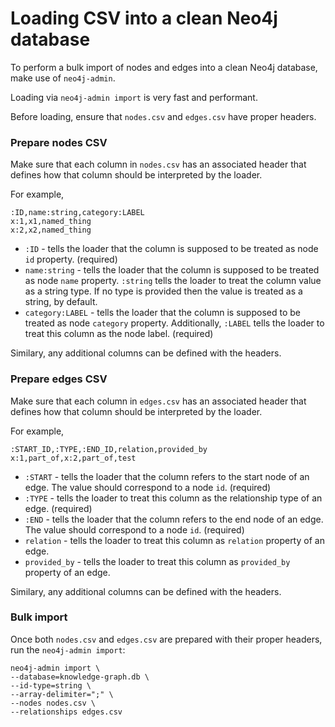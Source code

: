 # Loading CSV into a clean Neo4j database

To perform a bulk import of nodes and edges into a clean Neo4j database, make use of `neo4j-admin`.

Loading via `neo4j-admin import` is very fast and performant.

Before loading, ensure that `nodes.csv` and `edges.csv` have proper headers.


### Prepare nodes CSV

Make sure that each column in `nodes.csv` has an associated header that defines how that column should be interpreted by the loader.

For example,
```
:ID,name:string,category:LABEL
x:1,x1,named_thing
x:2,x2,named_thing
```

- `:ID` - tells the loader that the column is supposed to be treated as node `id` property. (required)
- `name:string` - tells the loader that the column is supposed to be treated as node `name` property. `:string` tells the loader to treat the column value as a string type. If no type is provided then the value is treated as a string, by default.
- `category:LABEL` - tells the loader that the column is supposed to be treated as node `category` property. Additionally, `:LABEL` tells the loader to treat this column as the node label. (required)

Similary, any additional columns can be defined with the headers.


### Prepare edges CSV

Make sure that each column in `edges.csv` has an associated header that defines how that column should be interpreted by the loader.

For example,
```
:START_ID,:TYPE,:END_ID,relation,provided_by
x:1,part_of,x:2,part_of,test
```

- `:START` - tells the loader that the column refers to the start node of an edge. The value should correspond to a node `id`. (required)
- `:TYPE` - tells the loader to treat this column as the relationship type of an edge. (required)
- `:END` - tells the loader that the column refers to the end node of an edge. The value should correspond to a node `id`. (required)
- `relation` - tells the loader to treat this column as `relation` property of an edge.
- `provided_by` - tells the loader to treat this column as `provided_by` property of an edge.

Similary, any additional columns can be defined with the headers.


### Bulk import

Once both `nodes.csv` and `edges.csv` are prepared with their proper headers, run the `neo4j-admin import`:
```
neo4j-admin import \
--database=knowledge-graph.db \
--id-type=string \
--array-delimiter=";" \
--nodes nodes.csv \
--relationships edges.csv
```
